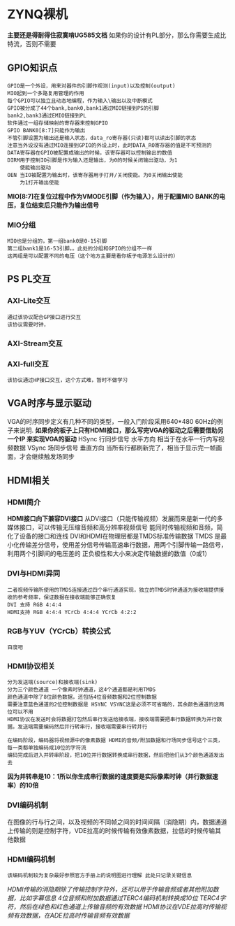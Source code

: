 # ZYNQ裸机
**主要还是得耐得住寂寞啃UG585文档**
如果你的设计有PL部分，那么你需要生成比特流，否则不需要
## GPIO知识点
    GPIO是一个外设，用来对器件的引脚作观测(input)以及控制(output)
    MIO起到一个多路复用管理的作用
    每个GPIO可以独立且动态地编程，作为输入\输出以及中断模式
    GPIO被分成了44个bank,bank0,bank1通过MIO链接到PS的引脚
    bank2,bank3通过EMIO链接到PL
    软件通过一组存储映射的寄存器来控制GPIO
    GPIO BANK0[8:7]只能作为输出
    不管引脚设置为输出还是输入状态，data_ro寄存器(只读)都可以读出引脚的状态
    注意当外设没有通过MIO连接到GPIO的外设上时，此时DATA_RO寄存器的值是不可预测的
    DATA寄存器在GPIO被配置成输出的时候，该寄存器可以控制输出的数值
    DIRM用于控制IO引脚是作为输入还是输出，为0的时候关闭输出驱动，为1
        使能输出驱动
    OEN 当IO被配置为输出时，该寄存器用于打开/关闭使能。为0关闭输出使能
        为1打开输出使能
**MIO[8:7]在复位过程中作为VMODE引脚（作为输入），用于配置MIO BANK的电压，复位结束后只能作为输出信号**
### MIO分组
    MIO也是分组的，第一组bank0是0-15引脚
    第二组bank1是16-53引脚。。此处的分组和GPIO的分组不一样
    这两组是可以配置不同的电压（这个地方主要是看你板子电源怎么设计的）
## PS PL交互
### AXI-Lite交互
    通过该协议配合GP接口进行交互
    该协议需要时钟，
### AXI-Stream交互
### AXI-full交互
    该协议通过HP接口交互，这个方式难，暂时不做学习
## VGA时序与显示驱动
VGA的时序同步定义有几种不同的类型，一般入门阶段采用640*480 60Hz的例子来说明.
**如果你的板子上只有HDMI接口，那么写完VGA的驱动之后需要借助另一个IP 来实现VGA的驱动**
    HSync 行同步信号  水平方向 相当于在水平一行内写视频数据
    VSync 场同步信号  垂直方向 当所有行都刷新完了，相当于显示完一帧画面，才会继续触发场同步

## HDMI相关
### HDMI简介
**HDMI接口向下兼容DVI接口**
    从DVI接口（只能传输视频）发展而来是新一代的多媒体接口，可以传输无压缩音频和高分辨率视频信号
    能同时传输视频和音频，简化了设备的接口和连线
    DVI和HDMI在物理层都是TMDS标准传输数据
    TMDS 是最小化传输差分信号，使用差分信号传输高速串行数据，用两个引脚传输一路信号，利用两个引脚间的电压差的
    正负极性和大小来决定传输数据的数值（0或1）
### DVI与HDMI异同
    二者视频传输所使用的TMDS连接通过四个串行通道实现，独立的TMDS时钟通道为接收端提供接收的参考频率，保证数据在接收端能够正确恢复
    DVI 支持 RGB 4:4:4
    HDMI支持 RGB 4:4:4 YCrCb 4:4:4 YCrCb 4:2:2
### RGB与YUV（YCrCb）转换公式
    百度吧
### HDMI协议相关
    分为发送端(source)和接收端(sink)
    分为三个颜色通道 一个像素时钟通道，这4个通道都是利用TMDS
    颜色通道中除了8位颜色数据，还包括4位音频数据和2位控制数据
    需要注意蓝色通道的2位控制数据是 HSYNC VSYNC这是必须不可省略的，其余颜色通道的这两位可以不用
    HDMI协议在发送时会将数据打包然后串行发送给接收端，接收端需要把串行数据转换为并行数据。发送端需要编码然后并行转串行，接收端需要串行转并行

    在编码阶段，编码器将视频源中的像素数据 HDMI的音频/附加数据和行场同步信号这个三类，每一类都单独编码成10位的字符流
    编码完成后进入并转串阶段，把10位并行数据转换成串行数据，然后把他们从3个颜色通道发出去

**因为并转串是10：1所以你生成串行数据的速度要是实际像素时钟（并行数据速率）的10倍**
### DVI编码机制
在图像的行与行之间，以及视频的不同帧之间的时间间隔（消隐期）内，数据通道上传输的则是控制字符，VDE拉高的时候传输有效像素数据，拉低的时候传输其他数据
### HDMI编码机制
    该编码机制较为复杂最好参照官方手册上的说明图进行理解 此处只记录关键信息
*HDMI传输的消隐期除了传输控制字符外，还可以用于传输音频或者其他附加数据，比如字幕信息*
*4位音频和附加数据通过TERC4编码机制转换成10位 TERC4字符，然后在绿色和红色通道上传输音频的有效数据*
*HDMI协议在VDE拉高时传输视频有效数据，在ADE拉高时传输音频有效数据*

